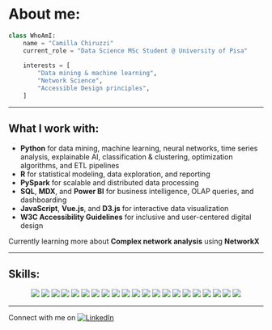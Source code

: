 # About me:

```python
class WhoAmI:
    name = "Camilla Chiruzzi"
    current_role = "Data Science MSc Student @ University of Pisa"
    
    interests = [
        "Data mining & machine learning",
        "Network Science",
        "Accessible Design principles",
    ]

```

---

## What I work with:

- **Python** for data mining, machine learning, neural networks, time series analysis, explainable AI, classification & clustering, optimization algorithms, and ETL pipelines  
- **R** for statistical modeling, data exploration, and reporting  
- **PySpark** for scalable and distributed data processing  
- **SQL**, **MDX**, and **Power BI** for business intelligence, OLAP queries, and dashboarding  
- **JavaScript**, **Vue.js**, and **D3.js** for interactive data visualization  
- **W3C Accessibility Guidelines** for inclusive and user-centered digital design

Currently learning more about **Complex network analysis** using **NetworkX**  

---

## Skills:

<p align="center">
  <img src="https://img.shields.io/badge/Python-3776AB?logo=python&logoColor=white&style=flat-square" />
  <img src="https://img.shields.io/badge/R-276DC3?logo=r&logoColor=white&style=flat-square" />
  <img src="https://img.shields.io/badge/Shiny-00B8E2?logo=rstudio&logoColor=white&style=flat-square" />
  <img src="https://img.shields.io/badge/SQL-4479A1?logo=postgresql&logoColor=white&style=flat-square" />
  <img src="https://img.shields.io/badge/MySQL-00758F?logo=mysql&logoColor=white&style=flat-square" />
    <img src="https://img.shields.io/badge/Power%20BI-F2C811?logo=powerbi&logoColor=black&style=flat-square" />
  <img src="https://img.shields.io/badge/MDX-CC2927?style=flat-square&logo=databricks&logoColor=white" />
  <img src="https://img.shields.io/badge/PySpark-E25A1C?logo=apache-spark&logoColor=white&style=flat-square" />
    <img src="https://img.shields.io/badge/HTML5-E34F26?logo=html5&logoColor=white&style=flat-square" />
  <img src="https://img.shields.io/badge/CSS3-1572B6?logo=css3&logoColor=white&style=flat-square" />
    <img src="https://img.shields.io/badge/Bootstrap-563D7C?logo=bootstrap&logoColor=white&style=flat-square"/>

  <img src="https://img.shields.io/badge/JavaScript-F7DF1E?logo=javascript&logoColor=black&style=flat-square" />
  <img src="https://img.shields.io/badge/Vue.js-4FC08D?logo=vue.js&logoColor=white&style=flat-square" />
  <img src="https://img.shields.io/badge/D3.js-F9A03C?logo=d3dotjs&logoColor=white&style=flat-square" />
  <img src="https://img.shields.io/badge/Tableau-E97627?style=for-the-badge&logo=tableau&logoColor=white&style=flat-square"/>


  <img src="https://img.shields.io/badge/PHP-777BB4?logo=php&logoColor=white&style=flat-square" />

  <img src="https://img.shields.io/badge/Pandas-150458?logo=pandas&logoColor=white&style=flat-square" />
  <img src="https://img.shields.io/badge/NumPy-013243?logo=numpy&logoColor=white&style=flat-square" />
  <img src="https://img.shields.io/badge/scikit--learn-F7931E?logo=scikit-learn&logoColor=white&style=flat-square" />
    <img src="https://img.shields.io/badge/Keras-D00000?style=for-the-badge&logo=keras&logoColor=white&style=flat-square"/>
  <img src="https://img.shields.io/badge/NetworkX-00A3E0?style=flat-square&logo=python&logoColor=white" />
</p>

---

Connect with me on [![LinkedIn](https://img.shields.io/badge/LinkedIn-blue?logo=linkedin&logoColor=white&style=flat-square)](https://www.linkedin.com/in/camilla-chiruzzi/)
